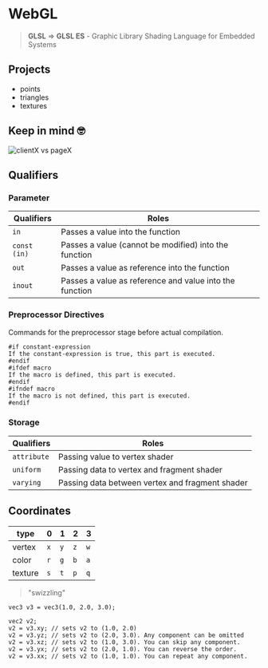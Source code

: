 # WebGL

> <b>GLSL</b> ⇒ <b>GLSL ES</b> - Graphic Library Shading Language for Embedded Systems

## Projects

- points
- triangles
- textures

## Keep in mind 🤓

![clientX vs pageX](https://i.stack.imgur.com/4C3no.png)

## Qualifiers

### Parameter

| Qualifiers   | Roles                                                   |
| ------------ | ------------------------------------------------------- |
| `in`         | Passes a value into the function                        |
| `const (in)` | Passes a value (cannot be modified) into the function   |
| `out`        | Passes a value as reference into the function           |
| `inout`      | Passes a value as reference and value into the function |

### Preprocessor Directives

Commands for the preprocessor stage before actual compilation.

```
#if constant-expression
If the constant-expression is true, this part is executed.
#endif
#ifdef macro
If the macro is defined, this part is executed.
#endif
#ifndef macro
If the macro is not defined, this part is executed.
#endif
```

### Storage

| Qualifiers  | Roles                                           |
| ----------- | ----------------------------------------------- |
| `attribute` | Passing value to vertex shader                  |
| `uniform`   | Passing data to vertex and fragment shader      |
| `varying`   | Passing data between vertex and fragment shader |

## Coordinates

| type    | 0   | 1   | 2   | 3   |
| ------- | --- | --- | --- | --- |
| vertex  | `x` | `y` | `z` | `w` |
| color   | `r` | `g` | `b` | `a` |
| texture | `s` | `t` | `p` | `q` |

> "swizzling"

```
vec3 v3 = vec3(1.0, 2.0, 3.0);

vec2 v2;
v2 = v3.xy; // sets v2 to (1.0, 2.0)
v2 = v3.yz; // sets v2 to (2.0, 3.0). Any component can be omitted
v2 = v3.xz; // sets v2 to (1.0, 3.0). You can skip any component.
v2 = v3.yx; // sets v2 to (2.0, 1.0). You can reverse the order.
v2 = v3.xx; // sets v2 to (1.0, 1.0). You can repeat any component.
```
